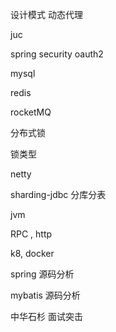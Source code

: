 设计模式
    动态代理

juc

spring security oauth2

mysql

redis

 
rocketMQ


分布式锁


锁类型


netty


sharding-jdbc 分库分表


jvm


RPC , http



k8, docker


spring 源码分析

mybatis 源码分析


中华石杉 面试突击

